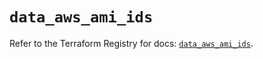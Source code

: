 # `data_aws_ami_ids`

Refer to the Terraform Registry for docs: [`data_aws_ami_ids`](https://registry.terraform.io/providers/hashicorp/aws/6.10.0/docs/data-sources/ami_ids).
